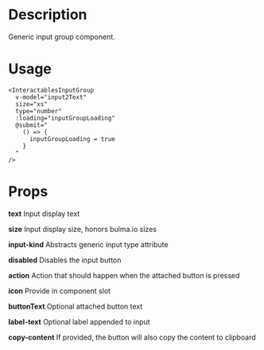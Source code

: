 # Description

Generic input group component.

# Usage

```vue
<InteractablesInputGroup
  v-model="input2Text"
  size="xs"
  type="number"
  :loading="inputGroupLoading"
  @submit="
    () => {
      inputGroupLoading = true
    }
  "
/>
```

# Props

**text** Input display text

**size** Input display size, honors bulma.io sizes

**input-kind** Abstracts generic input type attribute

**disabled** Disables the input button

**action** Action that should happen when the attached button is pressed

**icon** Provide in component slot

**buttonText** Optional attached button text

**label-text** Optional label appended to input

**copy-content** If provided, the button will also copy the content to clipboard

